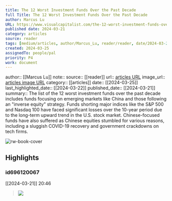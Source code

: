 ```yaml
---
title: The 12 Worst Investment Funds Over the Past Decade
full Title: The 12 Worst Investment Funds Over the Past Decade
author: Marcus Lu
URL: https://www.visualcapitalist.com/the-12-worst-investment-funds-over-the-past-decade/
published date: 2024-03-21
category: articles
source: reader
tags: [medium/articles, author/Marcus_Lu, reader/reader, date/2024-03-22, area/reader]
created: 2024-03-25
assignedTo: people/pal
priority: P4
work: document
---
```

author:: [[Marcus Lu]]
note:: 
source:: [[reader]]
url:: [articles URL](https://www.visualcapitalist.com/the-12-worst-investment-funds-over-the-past-decade/)
image_url:: [articles image URL](https://www.visualcapitalist.com/wp-content/uploads/2024/03/Worst-Investment-Funds.jpg)
category:: [[articles]]
date:: [[2024-03-25]]
last_highlighted_date:: [[2024-03-22]]
published_date:: [[2024-03-21]]
summary:: The list of the 12 worst investment funds over the past decade includes funds focusing on emerging markets like China and those following an "inverse equity" strategy. Funds shorting major indices like the S&P 500 and Nasdaq 100 have faced significant losses over the 10-year period due to the long-term upward trend in the U.S. stock market. Chinese-focused funds have also suffered as Chinese equities stumbled for various reasons, including a sluggish COVID-19 recovery and government crackdowns on tech firms.


![rw-book-cover](https://www.visualcapitalist.com/wp-content/uploads/2024/03/Worst-Investment-Funds.jpg)

## Highlights
### id696120067
[[2024-03-21]] 20:46
> ![](https://www.visualcapitalist.com/wp-content/uploads/2024/03/Worst-Investment-Funds_MAIN.jpg)


